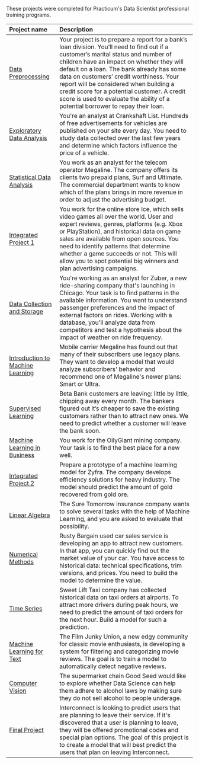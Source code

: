These projects were completed for Practicum's Data Scientist professional training programs.

| Project name | Description | 
| :---------------------- | :---------------------- | 
| [Data Preprocessing](data_prepocessing) | Your project is to prepare a report for a bank’s loan division. You’ll need to find out if a customer’s marital status and number of children have an impact on whether they will default on a loan. The bank already has some data on customers’ credit worthiness. Your report will be considered when building a credit score for a potential customer. A credit score is used to evaluate the ability of a potential borrower to repay their loan.
| [Exploratory Data Analysis](exploratory_data_analysis_project) | You're an analyst at Crankshaft List. Hundreds of free advertisements for vehicles are published on your site every day. You need to study data collected over the last few years and determine which factors influence the price of a vehicle.
| [Statistical Data Analysis](statistical_data_analysis) | You work as an analyst for the telecom operator Megaline. The company offers its clients two prepaid plans, Surf and Ultimate. The commercial department wants to know which of the plans brings in more revenue in order to adjust the advertising budget.
| [Integrated Project 1](integrated_project_1) | You work for the online store Ice, which sells video games all over the world. User and expert reviews, genres, platforms (e.g. Xbox or PlayStation), and historical data on game sales are available from open sources. You need to identify patterns that determine whether a game succeeds or not. This will allow you to spot potential big winners and plan advertising campaigns.
| [Data Collection and Storage](data_collection_and_storage) | You're working as an analyst for Zuber, a new ride-sharing company that's launching in Chicago. Your task is to find patterns in the available information. You want to understand passenger preferences and the impact of external factors on rides. Working with a database, you'll analyze data from competitors and test a hypothesis about the impact of weather on ride frequency.
| [Introduction to Machine Learning](introduction_to_machine_learning) | Mobile carrier Megaline has found out that many of their subscribers use legacy plans. They want to develop a model that would analyze subscribers' behavior and recommend one of Megaline's newer plans: Smart or Ultra.
| [Supervised Learning](supervised_learning) | Beta Bank customers are leaving: little by little, chipping away every month. The bankers figured out it’s cheaper to save the existing customers rather than to attract new ones. We need to predict whether a customer will leave the bank soon.
| [Machine Learning in Business](machine_learning_for_business) | You work for the OilyGiant mining company. Your task is to find the best place for a new well.
| [Integrated Project 2](integrated_project_2) | Prepare a prototype of a machine learning model for Zyfra. The company develops efficiency solutions for heavy industry. The model should predict the amount of gold recovered from gold ore.
| [Linear Algebra](linear_algebra) | The Sure Tomorrow insurance company wants to solve several tasks with the help of Machine Learning, and you are asked to evaluate that possibility.
| [Numerical Methods](numerical_methods) | Rusty Bargain used car sales service is developing an app to attract new customers. In that app, you can quickly find out the market value of your car. You have access to historical data: technical specifications, trim versions, and prices. You need to build the model to determine the value.
| [Time Series](time_series) | Sweet Lift Taxi company has collected historical data on taxi orders at airports. To attract more drivers during peak hours, we need to predict the amount of taxi orders for the next hour. Build a model for such a prediction.
| [Machine Learning for Text](machine_learning_for_text) | The Film Junky Union, a new edgy community for classic movie enthusiasts, is developing a system for filtering and categorizing movie reviews. The goal is to train a model to automatically detect negative reviews.
| [Computer Vision](computer_vision) | The supermarket chain Good Seed would like to explore whether Data Science can help them adhere to alcohol laws by making sure they do not sell alcohol to people underage.
| [Final Project](final_project) | Interconnect is looking to predict users that are planning to leave their service. If it's discovered that a user is planning to leave, they will be offered promotional codes and special plan options. The goal of this project is to create a model that will best predict the users that plan on leaving Interconnect.
